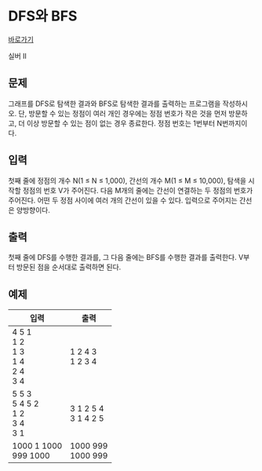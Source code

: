 # DFS와 BFS

[바로가기](http://acmicpc.net/problem/1260)

실버 II

## 문제

그래프를 DFS로 탐색한 결과와 BFS로 탐색한 결과를 출력하는 프로그램을 작성하시오. 단, 방문할 수 있는 정점이 여러 개인 경우에는 정점 번호가 작은 것을 먼저 방문하고, 더 이상 방문할 수 있는 점이 없는 경우 종료한다. 정점 번호는 1번부터 N번까지이다.

## 입력

첫째 줄에 정점의 개수 N(1 ≤ N ≤ 1,000), 간선의 개수 M(1 ≤ M ≤ 10,000), 탐색을 시작할 정점의 번호 V가 주어진다. 다음 M개의 줄에는 간선이 연결하는 두 정점의 번호가 주어진다. 어떤 두 정점 사이에 여러 개의 간선이 있을 수 있다. 입력으로 주어지는 간선은 양방향이다.

## 출력

첫째 줄에 DFS를 수행한 결과를, 그 다음 줄에는 BFS를 수행한 결과를 출력한다. V부터 방문된 점을 순서대로 출력하면 된다.

## 예제

| 입력                                          | 출력                     |
| --------------------------------------------- | ------------------------ |
| 4 5 1<br>1 2<br>1 3<br>1 4<br>2 4<br>3 4      | 1 2 4 3 <br> 1 2 3 4     |
| 5 5 3 <br> 5 4 5 2 <br> 1 2 <br> 3 4 <br> 3 1 | 3 1 2 5 4 <br> 3 1 4 2 5 |
| 1000 1 1000<br>999 1000                       | 1000 999 <br>1000 999    |
